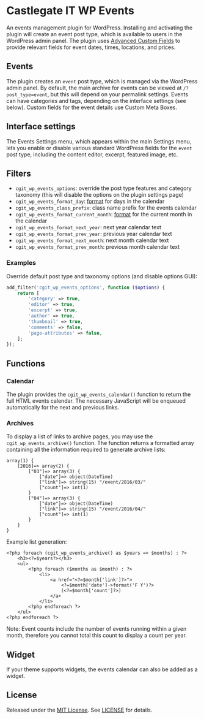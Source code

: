 # Castlegate IT WP Events #

An events management plugin for WordPress. Installing and activating the plugin will create an event post type, which is available to users in the WordPress admin panel. The plugin uses [Advanced Custom Fields](https://www.advancedcustomfields.com/) to provide relevant fields for event dates, times, locations, and prices.

## Events ##

The plugin creates an `event` post type, which is managed via the WordPress admin panel. By default, the main archive for events can be viewed at `/?post_type=event`, but this will depend on your permalink settings. Events can have categories and tags, depending on the interface settings (see below). Custom fields for the event details use Custom Meta Boxes.

## Interface settings ##

The Events Settings menu, which appears within the main Settings menu, lets you enable or disable various standard WordPress fields for the `event` post type, including the content editor, excerpt, featured image, etc.

## Filters ##

*   `cgit_wp_events_options`: override the post type features and category taxonomy (this will disable the options on the plugin settings page)
*   `cgit_wp_events_format_day`: [format](http://php.net/manual/en/function.date.php) for days in the calendar
*   `cgit_wp_events_class_prefix`: class name prefix for the events calendar
*   `cgit_wp_events_format_current_month`: [format](http://php.net/manual/en/function.date.php) for the current month in the calendar
*   `cgit_wp_events_format_next_year`: next year calendar text
*   `cgit_wp_events_format_prev_year`: previous year calendar text
*   `cgit_wp_events_format_next_month`: next month calendar text
*   `cgit_wp_events_format_prev_month`: previous month calendar text

### Examples

Override default post type and taxonomy options (and disable options GUI):

``` php
add_filter('cgit_wp_events_options', function ($options) {
    return [
        'category' => true,
        'editor' => true,
        'excerpt' => true,
        'author' => true,
        'thumbnail' => true,
        'comments' => false,
        'page-attributes' => false,
    ];
});
```

## Functions ##

### Calendar ###

The plugin provides the `cgit_wp_events_calendar()` function to return the full HTML events calendar. The necessary JavaScript will be enqueued automatically for the next and previous links.

### Archives ###

To display a list of links to archive pages, you may use the `cgit_wp_events_archive()` function. The function returns a formatted array containing all the information required to generate archive lists:

    array(1) {
        [2016]=> array(2) {
            ["03"]=> array(3) {
                ["date"]=> object(DateTime)
                ["link"]=> string(15) "/event/2016/03/"
                ["count"]=> int(1)
            }
            ["04"]=> array(3) {
                ["date"]=> object(DateTime)
                ["link"]=> string(15) "/event/2016/04/"
                ["count"]=> int(1)
            }
        }
    }

Example list generation:

    <?php foreach (cgit_wp_events_archive() as $years => $months) : ?>
        <h3><?=$years?></h3>
        <ul>
            <?php foreach ($months as $month) : ?>
                <li>
                    <a href="<?=$month['link']?>">
                        <?=$month['date']->format('F Y')?>
                        (<?=$month['count']?>)
                    </a>
                </li>
            <?php endforeach ?>
        </ul>
    <?php endforeach ?>

Note: Event counts include the number of events running within a given month, therefore you cannot total this count to display a count per year.

## Widget ##

If your theme supports widgets, the events calendar can also be added as a widget.

## License

Released under the [MIT License](https://opensource.org/licenses/MIT). See [LICENSE](LICENSE) for details.
